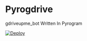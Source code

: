 # Pyrogdrive
gdriveupme_bot  Written In Pyrogram

[![Deploy](https://www.herokucdn.com/deploy/button.svg)](https://heroku.com/deploy?template=https://github.com/aryanvikash/Pyrogdrive/tree/stable)
